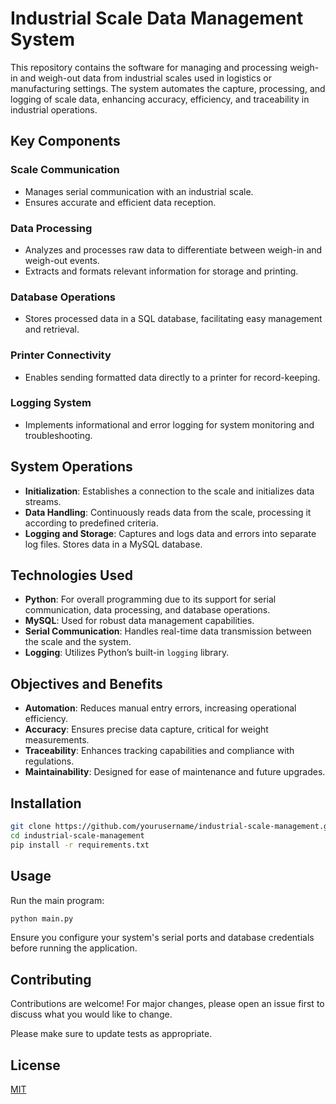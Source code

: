 # Industrial Scale Data Management System

This repository contains the software for managing and processing weigh-in and weigh-out data from industrial scales used in logistics or manufacturing settings. The system automates the capture, processing, and logging of scale data, enhancing accuracy, efficiency, and traceability in industrial operations.

## Key Components

### Scale Communication
- Manages serial communication with an industrial scale.
- Ensures accurate and efficient data reception.

### Data Processing
- Analyzes and processes raw data to differentiate between weigh-in and weigh-out events.
- Extracts and formats relevant information for storage and printing.

### Database Operations
- Stores processed data in a SQL database, facilitating easy management and retrieval.

### Printer Connectivity
- Enables sending formatted data directly to a printer for record-keeping.

### Logging System
- Implements informational and error logging for system monitoring and troubleshooting.

## System Operations

- **Initialization**: Establishes a connection to the scale and initializes data streams.
- **Data Handling**: Continuously reads data from the scale, processing it according to predefined criteria.
- **Logging and Storage**: Captures and logs data and errors into separate log files. Stores data in a MySQL database.

## Technologies Used

- **Python**: For overall programming due to its support for serial communication, data processing, and database operations.
- **MySQL**: Used for robust data management capabilities.
- **Serial Communication**: Handles real-time data transmission between the scale and the system.
- **Logging**: Utilizes Python’s built-in `logging` library.

## Objectives and Benefits

- **Automation**: Reduces manual entry errors, increasing operational efficiency.
- **Accuracy**: Ensures precise data capture, critical for weight measurements.
- **Traceability**: Enhances tracking capabilities and compliance with regulations.
- **Maintainability**: Designed for ease of maintenance and future upgrades.

## Installation

```bash
git clone https://github.com/yourusername/industrial-scale-management.git
cd industrial-scale-management
pip install -r requirements.txt
```

## Usage

Run the main program:

```python
python main.py
```

Ensure you configure your system's serial ports and database credentials before running the application.

## Contributing

Contributions are welcome! For major changes, please open an issue first to discuss what you would like to change.

Please make sure to update tests as appropriate.

## License

[MIT](https://choosealicense.com/licenses/mit/)
